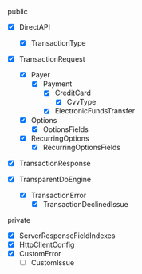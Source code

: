 public

- [x] DirectAPI

  - [x] TransactionType

- [x] TransactionRequest

  - [x] Payer
    - [x] Payment
      - [x] CreditCard
        - [x] CvvType
      - [x] ElectronicFundsTransfer
  - [x] Options
    - [x] OptionsFields
  - [x] RecurringOptions
    - [x] RecurringOptionsFields

- [x] TransactionResponse

- [x] TransparentDbEngine
  - [x] TransactionError
    - [x] TransactionDeclinedIssue

private

- [x] ServerResponseFieldIndexes
- [x] HttpClientConfig
- [x] CustomError
  - [ ] CustomIssue
